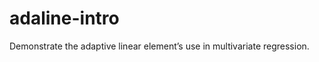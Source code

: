 adaline-intro
=============

Demonstrate the adaptive linear element’s use in multivariate regression.